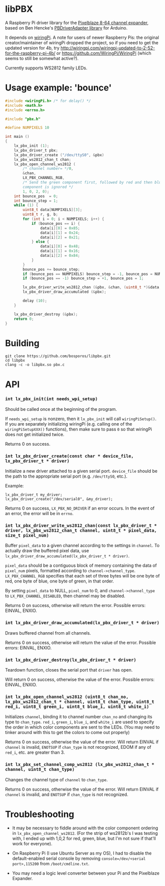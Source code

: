 # libPBX

A Raspberry Pi driver library for the [Pixelblaze 8-64 channel expander](https://www.bhencke.com/serial-led-driver), based on Ben Hencke's [PBDriverAdapter library](https://github.com/simap/PBDriverAdapter) for Arduino.

It depends on [wiringPi](wiringpi.com). A note for users of newer Raspberry Pis: the original creator/maintainer of wiringPi dropped the project, so if you need to get the updated version for 4b, try http://wiringpi.com/wiringpi-updated-to-2-52-for-the-raspberry-pi-4b/ or https://github.com/WiringPi/WiringPi (which seems to still be somewhat active?).

Currently supports WS2812 family LEDs.

# Usage example: 'bounce'
```c
#include <wiringPi.h> /* for delay() */
#include <math.h>
#include <errno.h>

#include "pbx.h"

#define NUMPIXELS 10

int main ()
{
    lx_pbx_init (1);
    lx_pbx_driver_t pbx;
    lx_pbx_driver_create ("/dev/ttyS0", &pbx)
    lx_pbx_ws2812_chan_t chan;
    lx_pbx_open_channel_ws2812 (
        /* channel number= */0,
        &chan,
        LX_PBX_CHANNEL_RGB,
        /* Send the green component first, followed by red and then blue; the white
        component is ignored */
        1, 0, 2, 0);
    int bounce_pos  = 0;
    int bounce_step = 1;
    while (1) {
        uint8_t data[NUMPIXELS][3];
        uint8_t r, g, b;
        for (int i = 0; i < NUMPIXELS; i++) {
            if (bounce_pos == i) {
                data[i][0] = 0x85;
                data[i][1] = 0x24;
                data[i][2] = 0x21;
            } else {
                data[i][0] = 0x48;
                data[i][1] = 0x16;
                data[i][2] = 0x84;
            }
        }
        bounce_pos += bounce_step;
        if (bounce_pos == NUMPIXELS) bounce_step = -1, bounce_pos = NUMPIXELS - 2;
        if (bounce_pos == -1) bounce_step = +1, bounce_pos = 1;

        lx_pbx_driver_write_ws2812_chan (&pbx, &chan, (uint8_t *)&data, NUMPIXELS);
        lx_pbx_driver_draw_accumulated (&pbx);

        delay (10);
    }

    lx_pbx_driver_destroy (&pbx);
    return 0;
}
```

# Building

```
git clone https://github.com/bosporos/libpbx.git
cd libpbx
clang -c -o libpbx.so pbx.c
```

# API

### `int lx_pbx_init(int needs_wpi_setup)`

Should be called once at the beginning of the program.

If `needs_wpi_setup` is nonzero, then it `lx_pbx_init` will call `wiringPiSetup()`. If you are separately initializing wiringPi (e.g. calling one of the `wiringPiSetupXXX()` functions), then make sure to pass `0` so that wiringPi does not get initialized twice.

Returns 0 on success.

### `int lx_pbx_driver_create(const char * device_file, lx_pbx_driver_t * driver)`

Initialize a new driver attached to a given serial port. `device_file` should be the path to the appropriate serial port (e.g. `/dev/ttyS0`, etc.).

Example:
```
lx_pbx_driver_t my_driver;
lx_pbx_driver_create("/dev/serial0", &my_driver);
```

Returns 0 on success, `LX_PBX_NO_DRIVER` if an error occurs. In the event of an error, the error will be in `errno`.

### `int lx_pbx_driver_write_ws2812_chan(const lx_pbx_driver_t * driver, lx_pbx_ws2812_chan_t channel, uint8_t * pixel_data, size_t pixel_num)`

Buffer `pixel_data` to a given channel according to the settings in `channel`.
To actually draw the buffered pixel data, use `lx_pbx_driver_draw_accumulated(lx_pbx_driver_t * driver)`.

`pixel_data` should be a contiguous block of memory containing the data of `pixel_num` pixels, formatted according to `channel->channel_type`. `LX_PBX_CHANNEL_RGB` specifies that each set of three bytes will be one byte of red, one byte of blue, one byte of green, in that order.

By setting `pixel_data` to NULL, `pixel_num` to 0, and `channel->channel_type` to `LX_PBX_CHANNEL_DISABLED`, then channel may be disabled.

Returns 0 on success, otherwise will return the error. Possible errors: EINVAL, ENXIO.

### `int lx_pbx_driver_draw_accumulated(lx_pbx_driver_t * driver)`

Draws buffered channel from all channels.

Returns 0 on success, otherwise will return the value of the error. Possible errors: EINVAL, ENXIO.

### `int lx_pbx_driver_destroy(lx_pbx_driver_t * driver)`

Teardown function, closes the serial port that `driver` has open.

Will return 0 on success, otherwise the value of the error. Possible errors: EINVAL, ENXIO.

### `int lx_pbx_open_channel_ws2812 (uint8_t chan_no, lx_pbx_ws2812_chan_t * channel, uint8_t chan_type, uint8_t red_i, uint8_t green_i, uint8_t blue_i, uint8_t white_i)`

Initializes `channel`, binding it to channel number `chan_no` and changing its type to `chan_type`. `red_i`, `green_i`, `blue_i`, and `white_i` are used to specify the order in which color components are sent to the LEDs. (You may need to tinker around with this to get the colors to come out properly)

Returns 0 on success, otherwise the value of the error. Will return EINVAL if `channel` is invalid, `ENOTSUP` if `chan_type` is not recognized, EDOM if any of `red_i`, etc. are greater than 3.

### `int lx_pbx_set_channel_comp_ws2812 (lx_pbx_ws2812_chan_t * channel, uint8_t chan_type)`

Changes the channel type of `channel` to `chan_type`.

Returns 0 on success, otherwise the value of the error. Will return EINVAL if `channel` is invalid, and `ENOTSUP` if `chan_type` is not recognized.

# Troubleshooting

- It may be necessary to fiddle around with the color component ordering in `lx_pbx_open_channel_ws2812`. (For the strip of ws2812b's I was testing with, I ended up with 1,0,2 for red, green, blue, but I'm not sure if that'll work for everyone).

- On Raspberry Pi (I use Ubuntu Server as my OS), I had to disable the default-enabled serial console by removing `console=/dev/<serial port>,115200` from `/boot/cmdline.txt`.

- You may need a logic level converter between your Pi and the Pixelblaze Expander.
